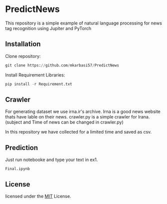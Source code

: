 # PredictNews
This repository is a simple example of natural language processing for news tag recognition using Jupiter and PyTorch

<H2>Installation</H2>

Clone repository:
```python
git clone https://github.com/mkarbasi57/PredictNews
```

Install Requirement Libraries:
```python
pip install -r Requirement.txt
```

<H2>Crawler</H2>
For generating dataset we use irna.ir's archive.
Irna is a good news website thats have lable on their news.
crawler.py is a simple crawler for Irana.
(subject and Time of news can be changed in crawler.py)

In this repository we have collected for a limited time and saved as csv.
<H2>Prediction</H2>
 Just run notebooke and type your text in ex1.

```
Final.ipynb
```
<H2>License</H2>

licensed under the [MIT](https://github.com/mkarbasi57/PredictNews/blob/main/LICENSE) License.
